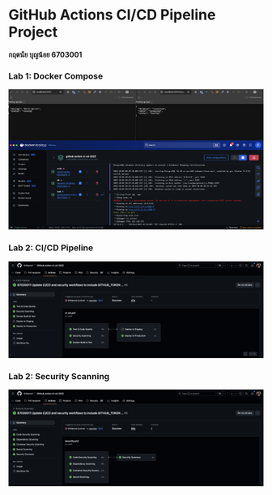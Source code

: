 # GitHub Actions CI/CD Pipeline Project

**กฤตนัย บุญน้อย 6703001**

### Lab 1: Docker Compose
![Docker Compose Results](IMG/Screenshot1.png)

### Lab 2: CI/CD Pipeline
![CI/CD Pipeline](IMG/CICD.png)

### Lab 2: Security Scanning
![Security Scanning](IMG/Security%20Scanning.png)
